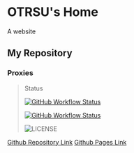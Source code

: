 # OTRSU's Home
A website

## My Repository
### Proxies
> Status
>
> [![GitHub Workflow Status](https://img.shields.io/github/workflow/status/OTRSU/Proxies/sub_merge?label=sub_merge)](https://github.com/OTRSU/Proxies/actions/workflows/merge.yml)
>
> [![GitHub Workflow Status](https://img.shields.io/github/workflow/status/OTRSU/Proxies/speedtest?label=speedtest)](https://github.com/OTRSU/Proxies/actions/workflows/speedtest.yml)
>
> ![LICENSE](https://img.shields.io/badge/license-CC%20BY--SA%204.0-green.svg)

[Github Repository Link](https://github.com/OTRSU/Proxies)
[Github Pages Link](https://otrsu.github.io/Proxies/)